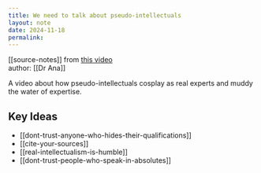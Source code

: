 ```yaml
---
title: We need to talk about pseudo-intellectuals
layout: note
date: 2024-11-18
permalink:
---
```


[[source-notes]] from [this video](https://youtu.be/odPnVhT_YAc?si=V69lcjyGam-3-moy)  
author: [[Dr Ana]]

A video about how pseudo-intellectuals cosplay as real experts and muddy the water of expertise.

## Key Ideas

- [[dont-trust-anyone-who-hides-their-qualifications]]
- [[cite-your-sources]]
- [[real-intellectualism-is-humble]]
- [[dont-trust-people-who-speak-in-absolutes]]